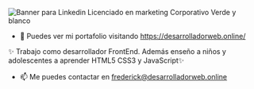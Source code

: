 ![Banner para Linkedin Licenciado en marketing Corporativo Verde y blanco](https://github.com/frederickcorredor/frederickcorredor/assets/144303183/3bda8c83-8abb-49a2-bd15-f995a8ffdce6)

- 👀 Puedes ver mi portafolio visitando 
https://desarrolladorweb.online/

✨ Trabajo como desarrollador FrontEnd.
Además enseño a niños y adolescentes a aprender HTML5 CSS3 y JavaScript✨
  
- 📫 Me puedes contactar en
frederick@desarrolladorweb.online
<!---
frederickcorredor/frederickcorredor is a ✨ special ✨ repository because its `README.md` (this file) appears on your GitHub profile.
You can click the Preview link to take a look at your changes.
--->
